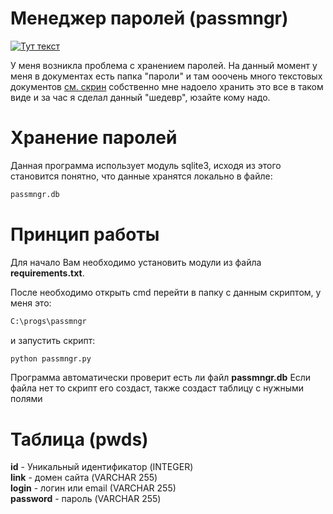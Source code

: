 # Менеджер паролей (passmngr)

[![Тут текст](https://xn--80awicg8e.kz/global/Screenshot_865.png)](https://youtu.be/lhYXbmkRgJ0)

У меня возникла проблема с хранением паролей. На данный момент у меня в документах есть папка "пароли" и там ооочень много текстовых документов [см. скрин](https://postimg.cc/9Db54YQg) собственно мне надоело хранить это все в таком виде и за час я сделал данный "шедевр", юзайте кому надо.

# Хранение паролей

Данная программа использует модуль sqlite3, исходя из этого становится понятно, что данные хранятся локально в файле:

```bash
passmngr.db
```

# Принцип работы

Для начало Вам необходимо установить модули из файла **requirements.txt**.

После необходимо открыть cmd перейти в папку с данным скриптом, у меня это:

```bash
C:\progs\passmngr
```

и запустить скрипт:

```bash
python passmngr.py
```

Программа автоматически проверит есть ли файл **passmngr.db**
Если файла нет то скрипт его создаст, также создаст таблицу с нужными полями

# Таблица (pwds)

**id** - Уникальный идентификатор (INTEGER) </br>
**link** - домен сайта (VARCHAR 255) </br>
**login** - логин или email (VARCHAR 255) </br>
**password** - пароль (VARCHAR 255)
